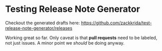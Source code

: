 # Testing Release Note Generator

Checkout the generated drafts here: https://github.com/zackkrida/test-release-note-generator/releases

Working great so far. Only caveat is that **pull requests** need to be labeled, not just issues. A minor point we _should_ be doing anyway.
